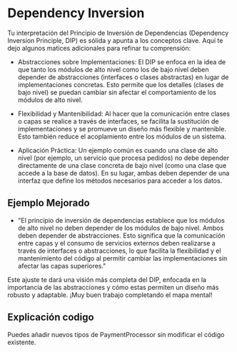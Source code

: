 # Dependency Inversion

Tu interpretación del Principio de Inversión de Dependencias (Dependency Inversion Principle, DIP) es sólida y apunta a los conceptos clave. Aquí te dejo algunos matices adicionales para refinar tu comprensión:

* Abstracciones sobre Implementaciones: El DIP se enfoca en la idea de que tanto los módulos de alto nivel como los de bajo nivel deben depender de abstracciones (interfaces o clases abstractas) en lugar de implementaciones concretas. Esto permite que los detalles (clases de bajo nivel) se puedan cambiar sin afectar el comportamiento de los módulos de alto nivel.

* Flexibilidad y Mantenibilidad: Al hacer que la comunicación entre clases o capas se realice a través de interfaces, se facilita la sustitución de implementaciones y se promueve un diseño más flexible y mantenible. Esto también reduce el acoplamiento entre los módulos de un sistema.

* Aplicación Práctica: Un ejemplo común es cuando una clase de alto nivel (por ejemplo, un servicio que procesa pedidos) no debe depender directamente de una clase concreta de bajo nivel (como una clase que accede a la base de datos). En su lugar, ambas deben depender de una interfaz que define los métodos necesarios para acceder a los datos.

## Ejemplo Mejorado

* "El principio de inversión de dependencias establece que los módulos de alto nivel no deben depender de los módulos de bajo nivel. Ambos deben depender de abstracciones. Esto significa que la comunicación entre capas y el consumo de servicios externos deben realizarse a través de interfaces o abstracciones, lo que facilita la flexibilidad y el mantenimiento del código al permitir cambiar las implementaciones sin afectar las capas superiores."

Este ajuste te dará una visión más completa del DIP, enfocada en la importancia de las abstracciones y cómo estas permiten un diseño más robusto y adaptable. ¡Muy buen trabajo completando el mapa mental!

## Explicación codigo

Puedes añadir nuevos tipos de PaymentProcessor sin modificar el código existente.